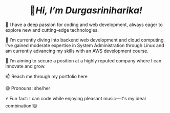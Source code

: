 <center><h1>👋<i>Hi, I’m Durgasriniharika!</i></h1></center>

👀 I have a deep passion for coding and web development, always eager to explore new and cutting-edge technologies.

🌱 I’m currently diving into backend web development and cloud computing. I've gained moderate expertise in System Administration through Linux and am currently advancing my skills with an AWS development course.

🎯 I’m aiming to secure a position at a highly reputed company where I can innovate and grow.

📫 Reach me through my portfolio here 

😄 Pronouns: she/her

⚡ Fun fact: I can code while enjoying pleasant music—it's my ideal combination!😊

<!---
Durgasriniharika/Durgasriniharika is a ✨ special ✨ repository because its `README.md` (this file) appears on your GitHub profile.
You can click the Preview link to take a look at your changes.
--->
